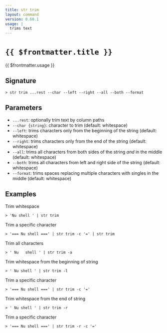 ```yaml
---
title: str trim
layout: command
version: 0.60.1
usage: |
  trims text
---
```


# `{{ $frontmatter.title }}`

<div style='white-space: pre-wrap;'>{{ $frontmatter.usage }}</div>

## Signature

`> str trim ...rest --char --left --right --all --both --format`

## Parameters

- `...rest`: optionally trim text by column paths
- `--char {string}`: character to trim (default: whitespace)
- `--left`: trims characters only from the beginning of the string (default: whitespace)
- `--right`: trims characters only from the end of the string (default: whitespace)
- `--all`: trims all characters from both sides of the string *and* in the middle (default: whitespace)
- `--both`: trims all characters from left and right side of the string (default: whitespace)
- `--format`: trims spaces replacing multiple characters with singles in the middle (default: whitespace)

## Examples

Trim whitespace

```shell
> 'Nu shell ' | str trim
```

Trim a specific character

```shell
> '=== Nu shell ===' | str trim -c '=' | str trim
```

Trim all characters

```shell
> ' Nu   shell ' | str trim -a
```

Trim whitespace from the beginning of string

```shell
> ' Nu shell ' | str trim -l
```

Trim a specific character

```shell
> '=== Nu shell ===' | str trim -c '='
```

Trim whitespace from the end of string

```shell
> ' Nu shell ' | str trim -r
```

Trim a specific character

```shell
> '=== Nu shell ===' | str trim -r -c '='
```
